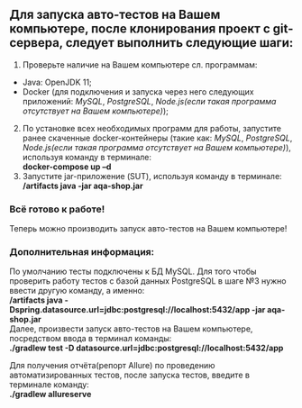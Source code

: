 ## Для запуска авто-тестов на Вашем компьютере, после клонирования проект с git-сервера, следует выполнить следующие шаги: 
1. Проверьте наличие на Вашем компьютере сл. программам:  
- Java: OpenJDK 11;   
- Docker (для подключения и запуска через него следующих приложений: *MySQL*, *PostgreSQL*, *Node.js(если такая программа отсутствует на Вашем компьютере)*);  
2. По установке всех необходимых программ для работы, запустите ранее скаченные docker-контейнеры (такие как: *MySQL*, *PostgreSQL*, *Node.js(если такая программа отсутствует на Вашем компьютере)*), используя команду в терминале:  
**docker-compose up –d**
3. Запустите jar-приложение (SUT), используя команду в терминале:  
**/artifacts java -jar aqa-shop.jar**

### Всё готово к работе!  
Теперь можно производить запуск авто-тестов на Вашем компьютере!

### Дополнительная информация:  
По умолчанию тесты подключены к БД MySQL. Для того чтобы проверить работу тестов с базой данных PostgreSQL в шаге №3 нужно ввести другую команду, а именно:  
**/artifacts java -Dspring.datasource.url=jdbc:postgresql://localhost:5432/app -jar aqa-shop.jar**  
Далее, произвести запуск авто-тестов на Вашем компьютере, посредством ввода в терминал команды:  
**./gradlew test -D datasource.url=jdbc:postgresql://localhost:5432/app**  

Для получения отчёта(репорт Allure) по проведению автоматизированных тестов, после запуска тестов, введите в терминале команду:  
**./gradlew allureserve**  
